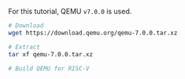 For this tutorial, QEMU `v7.0.0` is used.

``` bash
# Download
wget https://download.qemu.org/qemu-7.0.0.tar.xz

# Extract
tar xf qemu-7.0.0.tar.xz

# Build QEMU for RISC-V

```

